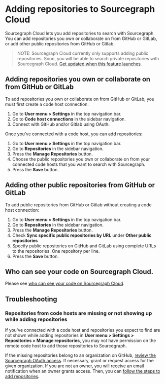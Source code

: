 # Adding repositories to Sourcegraph Cloud

Sourcegraph Cloud lets you add repositories to search with Sourcegraph. You can add repositories you own or collaborate on from GitHub or GitLab, or add other public repositories from GitHub or Gitlab.

> NOTE: Sourcegraph Cloud currently only supports adding public repositories. Soon, you will be able to search private repositories with Sourcegraph Cloud. [Get updated when this feature launches](https://share.hsforms.com/1copeCYh-R8uVYGCpq3s4nw1n7ku).

## Adding repositories you own or collaborate on from GitHub or GitLab

To add repositories you own or collaborate on from GitHub or GitLab, you must first create a code host connection:

1. Go to **User menu > Settings** in the top navigation bar.
1. Go to **Code host connections** in the sidebar navigation.
1. Connect with GitHub and/or Gitlab using OAuth.

Once you've connected with a code host, you can add repositories:

1. Go to **User menu > Settings** in the top navigation bar.
1. Go to **Repositories** in the sidebar navigation.
1. Press the **Manage Repositories** button.
1. Choose the public repositories you own or collaborate on from your connected code hosts that you want to search with Sourcegraph.
1. Press the **Save** button.

## Adding other public repositories from GitHub or GitLab

To add public repositories from GitHub or Gitlab without creating a code host connection:

1. Go to **User menu > Settings** in the top navigation bar.
1. Go to **Repositories** in the sidebar navigation.
1. Press the **Manage Repositories** button.
1. Check **Sync specific public repositories by URL** under **Other public repositories**
1. Specify public repositories on GitHub and GitLab using complete URLs to the repositories. One repository per line.
1. Press the **Save** button.

## Who can see your code on Sourcegraph Cloud.

Please see [who can see your code on Sourcegraph Cloud](../explanations/code_visibility_on_sourcegraph_cloud.md).

## Troubleshooting

### Repositories from code hosts are missing or not showing up while adding repositories

If you've connected with a code host and repositories you expect to find are not shown while adding repositories in **User menu > Settings > Repositories > Manage repositories**, you may not have permission on the remote code host to add those repositories to Sourcegraph.

If the missing repositories belong to an organization on GitHub, [review the Sourcegraph OAuth access](https://github.com/settings/connections/applications/e917b2b7fa9040e1edd4). If necessary, grant or request access for the given organization. If you are not an owner, you will receive an email notification when an owner grants access. Then, you can [follow the steps to add repositories](#adding-repositories-you-own-or-collaborate-on-from-github-or-gitlab).
